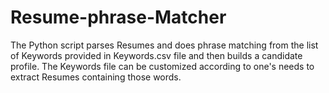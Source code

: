 # Resume-phrase-Matcher

 The Python script parses Resumes and does phrase matching from the list of Keywords provided in Keywords.csv file and then builds a candidate profile.
 The Keywords file can be customized according to one's needs to extract Resumes containing those words.
